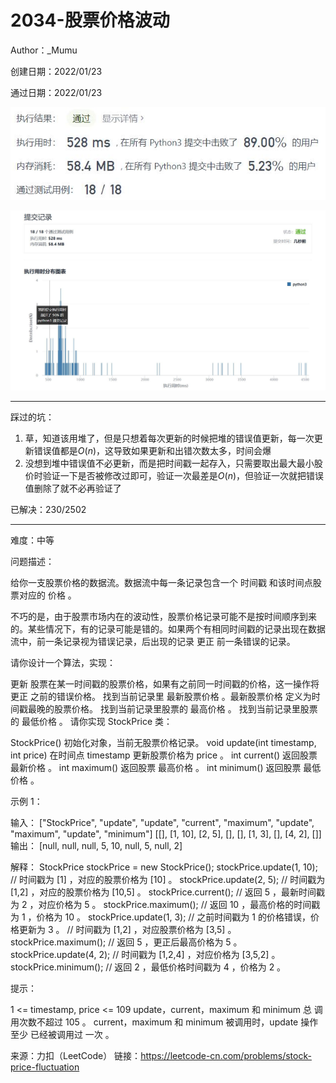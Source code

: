 # 2034-股票价格波动

Author：_Mumu

创建日期：2022/01/23

通过日期：2022/01/23

![](./通过截图2.jpg)

![](./通过截图1.jpg)

*****

踩过的坑：

1. 草，知道该用堆了，但是只想着每次更新的时候把堆的错误值更新，每一次更新错误值都是$O(n)$，这导致如果更新和出错次数太多，时间会爆
2. 没想到堆中错误值不必更新，而是把时间戳一起存入，只需要取出最大最小股价时验证一下是否被修改过即可，验证一次最差是$O(n)$，但验证一次就把错误值删除了就不必再验证了

已解决：230/2502

*****

难度：中等

问题描述：

给你一支股票价格的数据流。数据流中每一条记录包含一个 时间戳 和该时间点股票对应的 价格 。

不巧的是，由于股票市场内在的波动性，股票价格记录可能不是按时间顺序到来的。某些情况下，有的记录可能是错的。如果两个有相同时间戳的记录出现在数据流中，前一条记录视为错误记录，后出现的记录 更正 前一条错误的记录。

请你设计一个算法，实现：

更新 股票在某一时间戳的股票价格，如果有之前同一时间戳的价格，这一操作将 更正 之前的错误价格。
找到当前记录里 最新股票价格 。最新股票价格 定义为时间戳最晚的股票价格。
找到当前记录里股票的 最高价格 。
找到当前记录里股票的 最低价格 。
请你实现 StockPrice 类：

StockPrice() 初始化对象，当前无股票价格记录。
void update(int timestamp, int price) 在时间点 timestamp 更新股票价格为 price 。
int current() 返回股票 最新价格 。
int maximum() 返回股票 最高价格 。
int minimum() 返回股票 最低价格 。


示例 1：

输入：
["StockPrice", "update", "update", "current", "maximum", "update", "maximum", "update", "minimum"]
[[], [1, 10], [2, 5], [], [], [1, 3], [], [4, 2], []]
输出：
[null, null, null, 5, 10, null, 5, null, 2]

解释：
StockPrice stockPrice = new StockPrice();
stockPrice.update(1, 10); // 时间戳为 [1] ，对应的股票价格为 [10] 。
stockPrice.update(2, 5);  // 时间戳为 [1,2] ，对应的股票价格为 [10,5] 。
stockPrice.current();     // 返回 5 ，最新时间戳为 2 ，对应价格为 5 。
stockPrice.maximum();     // 返回 10 ，最高价格的时间戳为 1 ，价格为 10 。
stockPrice.update(1, 3);  // 之前时间戳为 1 的价格错误，价格更新为 3 。
                          // 时间戳为 [1,2] ，对应股票价格为 [3,5] 。
stockPrice.maximum();     // 返回 5 ，更正后最高价格为 5 。
stockPrice.update(4, 2);  // 时间戳为 [1,2,4] ，对应价格为 [3,5,2] 。
stockPrice.minimum();     // 返回 2 ，最低价格时间戳为 4 ，价格为 2 。


提示：

1 <= timestamp, price <= 109
update，current，maximum 和 minimum 总 调用次数不超过 105 。
current，maximum 和 minimum 被调用时，update 操作 至少 已经被调用过 一次 。

来源：力扣（LeetCode）
链接：https://leetcode-cn.com/problems/stock-price-fluctuation
